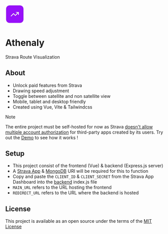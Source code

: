 <img src="/public/logo.png" width="60">

# Athenaly
Strava Route Visualization

## About
- Unlock paid features from Strava
- Drawing speed adjustment
- Toggle between satellite and non satellite view
- Mobile, tablet and desktop friendly
- Created using Vue, Vite & Tailwindcss

> [!NOTE]  
> The entire project must be self-hosted for now as Strava [doesn't allow multiple account authorization](https://communityhub.strava.com/developers-api-7/strava-api-multiple-account-authorization-1729) for third-party apps created by its users. Try out the [Demo](https://athenaly.vercel.app/demo) to see how it works !

## Setup
- This project consist of the frontend (Vue) & backend (Express.js server)
- A [Strava App](https://developers.strava.com) & [MongoDB](https://www.mongodb.com/) URI will be required for this to function
- Copy and paste the `CLIENT_ID` & `CLIENT_SECRET` from the Strava App Dashboard into the [backend](/server) index.js file
- `MAIN_URL` refers to the URL hosting the frontend
- `REDIRECT_URL` refers to the URL where the backend is hosted

## License
This project is available as an open source under the terms of the [MIT License](/LICENSE)
